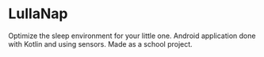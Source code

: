 # LullaNap
Optimize the sleep environment for your little one. Android application done with Kotlin and using sensors. Made as a school project.
